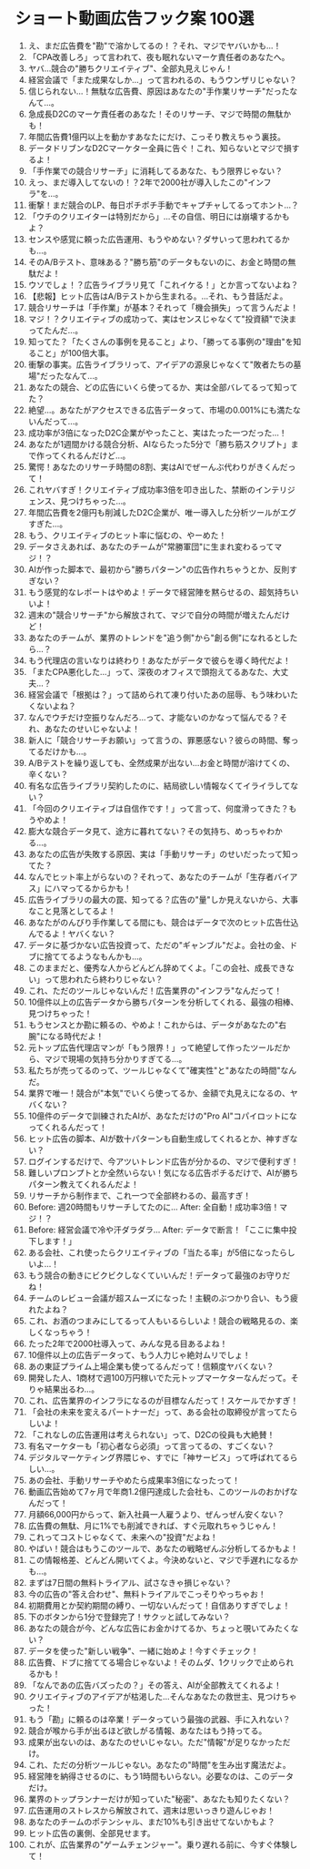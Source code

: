 # ショート動画広告フック案 100選

1.  え、まだ広告費を"勘"で溶かしてるの！？それ、マジでヤバいかも…！
2.  「CPA改善しろ」って言われて、夜も眠れないマーケ責任者のあなたへ。
3.  ヤバ…競合の"勝ちクリエイティブ"、全部丸見えじゃん！
4.  経営会議で「また成果なしか…」って言われるの、もうウンザリじゃない？
5.  信じられない…！無駄な広告費、原因はあなたの"手作業リサーチ"だったなんて…。
6.  急成長D2Cのマーケ責任者のあなた！そのリサーチ、マジで時間の無駄かも！
7.  年間広告費1億円以上を動かすあなたにだけ、こっそり教えちゃう裏技。
8.  データドリブンなD2Cマーケター全員に告ぐ！これ、知らないとマジで損するよ！
9.  「手作業での競合リサーチ」に消耗してるあなた、もう限界じゃない？
10. えっ、まだ導入してないの！？2年で2000社が導入したこの"インフラ"を…。
11. 衝撃！まだ競合のLP、毎日ポチポチ手動でキャプチャしてるってホント…？
12. 「ウチのクリエイターは特別だから」…その自信、明日には崩壊するかもよ？
13. センスや感覚に頼った広告運用、もうやめない？ダサいって思われてるかも…。
14. そのA/Bテスト、意味ある？"勝ち筋"のデータもないのに、お金と時間の無駄だよ！
15. ウソでしょ！？広告ライブラリ見て「これイケる！」とか言ってないよね？
16. 【悲報】ヒット広告はA/Bテストから生まれる。…それ、もう昔話だよ。
17. 競合リサーチは「手作業」が基本？それって「機会損失」って言うんだよ！
18. マジ！？クリエイティブの成功って、実はセンスじゃなくて"投資額"で決まってたんだ…。
19. 知ってた？「たくさんの事例を見ること」より、「勝ってる事例の"理由"を知ること」が100倍大事。
20. 衝撃の事実。広告ライブラリって、アイデアの源泉じゃなくて"敗者たちの墓場"だったなんて…。
21. あなたの競合、どの広告にいくら使ってるか、実は全部バレてるって知ってた？
22. 絶望…。あなたがアクセスできる広告データって、市場の0.001%にも満たないんだって…。
23. 成功率が3倍になったD2C企業がやったこと、実はたった一つだった…！
24. あなたが1週間かける競合分析、AIならたった5分で「勝ち筋スクリプト」まで作ってくれるんだけど…。
25. 驚愕！あなたのリサーチ時間の8割、実はAIでぜーんぶ代わりがきくんだって！
26. これヤバすぎ！クリエイティブ成功率3倍を叩き出した、禁断のインテリジェンス、見つけちゃった…。
27. 年間広告費を2億円も削減したD2C企業が、唯一導入した分析ツールがエグすぎた…。
28. もう、クリエイティブのヒット率に悩むの、やーめた！
29. データさえあれば、あなたのチームが"常勝軍団"に生まれ変わるってマジ！？
30. AIが作った脚本で、最初から"勝ちパターン"の広告作れちゃうとか、反則すぎない？
31. もう感覚的なレポートはやめよ！データで経営陣を黙らせるの、超気持ちいいよ！
32. 週末の"競合リサーチ"から解放されて、マジで自分の時間が増えたんだけど！
33. あなたのチームが、業界のトレンドを"追う側"から"創る側"になれるとしたら…？
34. もう代理店の言いなりは終わり！あなたがデータで彼らを導く時代だよ！
35. 「またCPA悪化した…」って、深夜のオフィスで頭抱えてるあなた、大丈夫…？
36. 経営会議で「根拠は？」って詰められて凍り付いたあの屈辱、もう味わいたくないよね？
37. なんでウチだけ空振りなんだろ…って、才能ないのかなって悩んでる？それ、あなたのせいじゃないよ！
38. 新人に「競合リサーチお願い」って言うの、罪悪感ない？彼らの時間、奪ってるだけかも…。
39. A/Bテストを繰り返しても、全然成果が出ない…お金と時間が溶けてくの、辛くない？
40. 有名な広告ライブラリ契約したのに、結局欲しい情報なくてイライラしてない？
41. 「今回のクリエイティブは自信作です！」って言って、何度滑ってきた？もうやめよ！
42. 膨大な競合データ見て、途方に暮れてない？その気持ち、めっちゃわかる…。
43. あなたの広告が失敗する原因、実は「手動リサーチ」のせいだったって知ってた？
44. なんでヒット率上がらないの？それって、あなたのチームが「生存者バイアス」にハマってるからかも！
45. 広告ライブラリの最大の罠、知ってる？広告の"量"しか見えないから、大事なこと見落としてるよ！
46. あなたがのんびり手作業してる間にも、競合はデータで次のヒット広告仕込んでるよ！ヤバくない？
47. データに基づかない広告投資って、ただの"ギャンブル"だよ。会社の金、ドブに捨ててるようなもんかも…。
48. このままだと、優秀な人からどんどん辞めてくよ。「この会社、成長できない」って思われたら終わりじゃない？
49. これ、ただのツールじゃないんだ！広告業界の"インフラ"なんだって！
50. 10億件以上の広告データから勝ちパターンを分析してくれる、最強の相棒、見つけちゃった！
51. もうセンスとか勘に頼るの、やめよ！これからは、データがあなたの"右腕"になる時代だよ！
52. 元トップ広告代理店マンが「もう限界！」って絶望して作ったツールだから、マジで現場の気持ち分かりすぎてる…。
53. 私たちが売ってるのって、ツールじゃなくて"確実性"と"あなたの時間"なんだ。
54. 業界で唯一！競合が"本気"でいくら使ってるか、金額で丸見えになるの、ヤバくない？
55. 10億件のデータで訓練されたAIが、あなただけの"Pro AI"コパイロットになってくれるんだって！
56. ヒット広告の脚本、AIが数十パターンも自動生成してくれるとか、神すぎない？
57. ログインするだけで、今アツいトレンド広告が分かるの、マジで便利すぎ！
58. 難しいプロンプトとか全然いらない！気になる広告ポチるだけで、AIが勝ちパターン教えてくれるんだよ！
59. リサーチから制作まで、これ一つで全部終わるの、最高すぎ！
60. Before: 週20時間もリサーチしてたのに… After: 全自動！成功率3倍！マジ！？
61. Before: 経営会議で冷や汗ダラダラ… After: データで断言！「ここに集中投下します！」
62. ある会社、これ使ったらクリエイティブの「当たる率」が5倍になったらしいよ…！
63. もう競合の動きにビクビクしなくていいんだ！データって最強のお守りだね！
64. チームのレビュー会議が超スムーズになった！主観のぶつかり合い、もう疲れたよね？
65. これ、お酒のつまみにしてるって人もいるらしいよ！競合の戦略見るの、楽しくなっちゃう！
66. たった2年で2000社導入って、みんな見る目あるよね！
67. 10億件以上の広告データって、もう人力じゃ絶対ムリでしょ！
68. あの東証プライム上場企業も使ってるんだって！信頼度ヤバくない？
69. 開発した人、1商材で週100万円稼いでた元トップマーケターなんだって。そりゃ結果出るわ…。
70. これ、広告業界のインフラになるのが目標なんだって！スケールでかすぎ！
71. 「会社の未来を変えるパートナーだ」って、ある会社の取締役が言ってたらしいよ！
72. 「これなしの広告運用は考えられない」って、D2Cの役員も大絶賛！
73. 有名マーケターも「初心者なら必須」って言ってるの、すごくない？
74. デジタルマーケティング界隈じゃ、すでに「神サービス」って呼ばれてるらしい…。
75. あの会社、手動リサーチやめたら成果率3倍になったって！
76. 動画広告始めて7ヶ月で年商1.2億円達成した会社も、このツールのおかげなんだって！
77. 月額66,000円からって、新入社員一人雇うより、ぜんっぜん安くない？
78. 広告費の無駄、月に1%でも削減できれば、すぐ元取れちゃうじゃん！
79. これってコストじゃなくて、未来への"投資"だよね！
80. やばい！競合はもうこのツールで、あなたの戦略ぜんぶ分析してるかもよ！
81. この情報格差、どんどん開いてくよ。今決めないと、マジで手遅れになるかも…。
82. まずは7日間の無料トライアル、試さなきゃ損じゃない？
83. 今の広告の"答え合わせ"、無料トライアルでこっそりやっちゃお！
84. 初期費用とか契約期間の縛り、一切ないんだって！自信ありすぎでしょ！
85. 下のボタンから1分で登録完了！サクッと試してみない？
86. あなたの競合が今、どんな広告にお金かけてるか、ちょっと覗いてみたくない？
87. データを使った"新しい戦争"、一緒に始めよ！今すぐチェック！
88. 広告費、ドブに捨ててる場合じゃないよ！そのムダ、1クリックで止められるかも！
89. 「なんであの広告バズったの？」その答え、AIが全部教えてくれるよ！
90. クリエイティブのアイデアが枯渇した…そんなあなたの救世主、見つけちゃった！
91. もう「勘」に頼るのは卒業！データっていう最強の武器、手に入れない？
92. 競合が喉から手が出るほど欲しがる情報、あなたはもう持ってる。
93. 成果が出ないのは、あなたのせいじゃない。ただ"情報"が足りなかっただけ。
94. これ、ただの分析ツールじゃない。あなたの"時間"を生み出す魔法だよ。
95. 経営陣を納得させるのに、もう1時間もいらない。必要なのは、このデータだけ。
96. 業界のトップランナーだけが知っていた"秘密"、あなたも知りたくない？
97. 広告運用のストレスから解放されて、週末は思いっきり遊んじゃお！
98. あなたのチームのポテンシャル、まだ10%も引き出せてないかもよ？
99. ヒット広告の裏側、全部見せます。
100. これが、広告業界の"ゲームチェンジャー"。乗り遅れる前に、今すぐ体験して！
